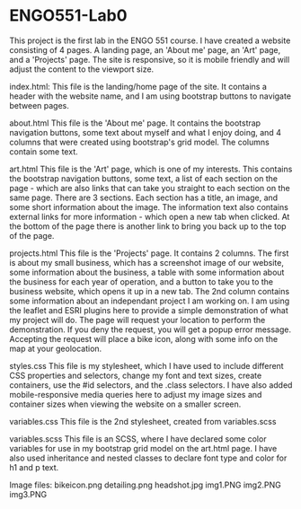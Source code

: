 # ENGO551-Lab0

This project is the first lab in the ENGO 551 course. I have created a website consisting of 4 pages. A landing page,
an 'About me' page, an 'Art' page, and a 'Projects' page. The site is responsive, so it is mobile friendly and will adjust
the content to the viewport size. 

index.html:
This file is the landing/home page of the site. It contains a header with the website name, and I am using
bootstrap buttons to navigate between pages. 

about.html
This file is the 'About me' page. It contains the bootstrap navigation buttons, some text about myself and what I 
enjoy doing, and 4 columns that were created using bootstrap's grid model. The columns contain some text. 

art.html
This file is the 'Art' page, which is one of my interests. This contains the bootstrap navigation buttons, some text, 
a list of each section on the page - which are also links that can take you straight to each section on the same page. 
There are 3 sections. Each section has a title, an image, and some short information about the image. The information text
also contains external links for more information - which open a new tab when clicked. At the bottom of the page there is 
another link to bring you back up to the top of the page. 

projects.html
This file is the 'Projects' page. It contains 2 columns. The first is about my small business, which has a screenshot
image of our website, some information about the business, a table with some information about the business for each year 
of operation, and a button to take you to the business website, which opens it up in a new tab. The 2nd column contains some
information about an independant project I am working on. I am using the leaflet and ESRI plugins here to provide a simple
demonstration of what my project will do. The page will request your location to perform the demonstration. If you deny the
request, you will get a popup error message. Accepting the request will place a bike icon, along with some info on the map
at your geolocation. 

styles.css
This file is my stylesheet, which I have used to include different CSS properties and selectors, change my font and text
sizes, create containers, use the #id selectors, and the .class selectors. I have also added mobile-responsive media queries
here to adjust my image sizes and container sizes when viewing the website on a smaller screen.

variables.css
This file is the 2nd stylesheet, created from variables.scss

variables.scss
This file is an SCSS, where I have declared some color variables for use in my bootstrap grid model on the art.html page.
I have also used inheritance and nested classes to declare font type and color for h1 and p text. 

Image files:
bikeicon.png
detailing.png
headshot.jpg
img1.PNG
img2.PNG
img3.PNG